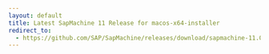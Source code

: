 ```yaml
---
layout: default
title: Latest SapMachine 11 Release for macos-x64-installer
redirect_to:
  - https://github.com/SAP/SapMachine/releases/download/sapmachine-11.0.19/sapmachine-jdk-11.0.19_macos-x64_bin.dmg
---
```


